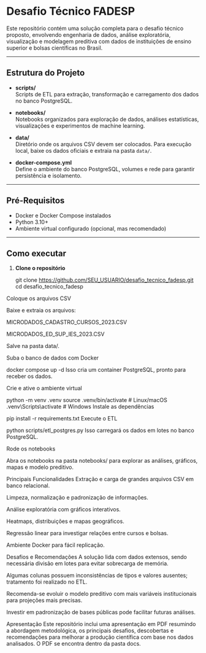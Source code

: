 # Desafio Técnico FADESP

Este repositório contém uma solução completa para o desafio técnico proposto, envolvendo engenharia de dados, análise exploratória, visualização e modelagem preditiva com dados de instituições de ensino superior e bolsas científicas no Brasil.

---

## Estrutura do Projeto

- **scripts/**  
  Scripts de ETL para extração, transformação e carregamento dos dados no banco PostgreSQL.

- **notebooks/**  
  Notebooks organizados para exploração de dados, análises estatísticas, visualizações e experimentos de machine learning.

- **data/**  
  Diretório onde os arquivos CSV devem ser colocados. Para execução local, baixe os dados oficiais e extraia na pasta `data/`.

- **docker-compose.yml**  
  Define o ambiente do banco PostgreSQL, volumes e rede para garantir persistência e isolamento.

---

## Pré-Requisitos

- Docker e Docker Compose instalados
- Python 3.10+
- Ambiente virtual configurado (opcional, mas recomendado)

---

## Como executar

1. **Clone o repositório**

   git clone https://github.com/SEU_USUARIO/desafio_tecnico_fadesp.git
   cd desafio_tecnico_fadesp

Coloque os arquivos CSV

Baixe e extraia os arquivos:

MICRODADOS_CADASTRO_CURSOS_2023.CSV

MICRODADOS_ED_SUP_IES_2023.CSV

Salve na pasta data/.

Suba o banco de dados com Docker

docker compose up -d
Isso cria um container PostgreSQL, pronto para receber os dados.

Crie e ative o ambiente virtual

python -m venv .venv
source .venv/bin/activate  # Linux/macOS
.venv\Scripts\activate     # Windows
Instale as dependências

pip install -r requirements.txt
Execute o ETL

python scripts/etl_postgres.py
Isso carregará os dados em lotes no banco PostgreSQL.

Rode os notebooks

Abra os notebooks na pasta notebooks/ para explorar as análises, gráficos, mapas e modelo preditivo.

Principais Funcionalidades
Extração e carga de grandes arquivos CSV em banco relacional.

Limpeza, normalização e padronização de informações.

Análise exploratória com gráficos interativos.

Heatmaps, distribuições e mapas geográficos.

Regressão linear para investigar relações entre cursos e bolsas.

Ambiente Docker para fácil replicação.

Desafios e Recomendações
A solução lida com dados extensos, sendo necessária divisão em lotes para evitar sobrecarga de memória.

Algumas colunas possuem inconsistências de tipos e valores ausentes; tratamento foi realizado no ETL.

Recomenda-se evoluir o modelo preditivo com mais variáveis institucionais para projeções mais precisas.

Investir em padronização de bases públicas pode facilitar futuras análises.

Apresentação
Este repositório inclui uma apresentação em PDF resumindo a abordagem metodológica, os principais desafios, descobertas e recomendações para melhorar a produção científica com base nos dados analisados. O PDF se encontra dentro da pasta docs.

